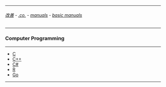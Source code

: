 
---

###### [改善](https://github.com/ttltrk/0C/blob/master/README.MD) - [.co.](https://github.com/ttltrk/PRG/blob/master/CODING.MD) - [manuals](https://github.com/ttltrk/PRG/blob/master/MAN.MD) - [basic manuals](https://github.com/ttltrk/PRG/blob/master/MANUALS.MD) 

---

### Computer Programming

---

* [C](https://github.com/ttltrk/PRG/blob/master/C/DOC/BCM/BCM.MD)
* [C++](https://github.com/ttltrk/PRG/blob/master/C/DOC/CPP/CPP.MD)
* [C#]()
* [R](https://github.com/ttltrk/PRG/blob/master/R/BRM/BRM.MD)
* [Go](https://github.com/ttltrk/PRG/blob/master/GO/BMGO/BMGO.MD)

---
